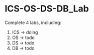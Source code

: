 # ICS-OS-DS-DB_Lab
Complete 4 labs, including:  
1. ICS  ->  doing  
2. OS   ->  todo  
3. DS   ->  todo  
4. DB   ->  todo  
